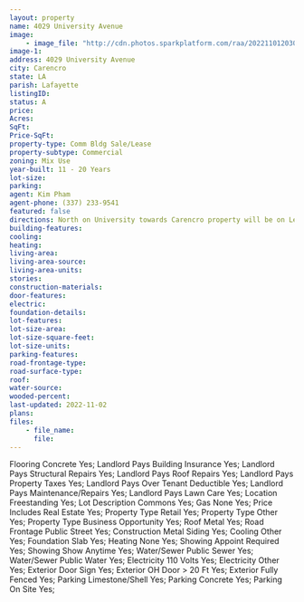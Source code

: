 ```yaml
---
layout: property
name: 4029 University Avenue 
image:
    - image_file: "http://cdn.photos.sparkplatform.com/raa/20221101203002385434000000.jpg"
image-1:
address: 4029 University Avenue
city: Carencro
state: LA
parish: Lafayette
listingID: 
status: A
price: 
Acres: 
SqFt: 
Price-SqFt: 
property-type: Comm Bldg Sale/Lease
property-subtype: Commercial
zoning: Mix Use
year-built: 11 - 20 Years
lot-size: 
parking: 
agent: Kim Pham
agent-phone: (337) 233-9541
featured: false
directions: North on University towards Carencro property will be on Left behind Smoke N Go across from Crawfish hole.
building-features: 
cooling: 
heating: 
living-area: 
living-area-source: 
living-area-units: 
stories: 
construction-materials: 
door-features: 
electric: 
foundation-details: 
lot-features: 
lot-size-area: 
lot-size-square-feet: 
lot-size-units: 
parking-features: 
road-frontage-type: 
road-surface-type: 
roof: 
water-source: 
wooded-percent: 
last-updated: 2022-11-02
plans: 
files:
    - file_name:
      file:
---
```

Flooring	Concrete	Yes;
Landlord Pays	Building Insurance	Yes;
Landlord Pays	Structural Repairs	Yes;
Landlord Pays	Roof Repairs	Yes;
Landlord Pays	Property Taxes	Yes;
Landlord Pays	Over Tenant Deductible	Yes;
Landlord Pays	Maintenance/Repairs	Yes;
Landlord Pays	Lawn Care	Yes;
Location	Freestanding	Yes;
Lot Description	Commons	Yes;
Gas	None	Yes;
Price Includes	Real Estate	Yes;
Property Type	Retail	Yes;
Property Type	Other	Yes;
Property Type	Business Opportunity	Yes;
Roof	Metal	Yes;
Road Frontage	Public Street	Yes;
Construction	Metal Siding	Yes;
Cooling	Other	Yes;
Foundation	Slab	Yes;
Heating	None	Yes;
Showing	Appoint Required	Yes;
Showing	Show Anytime	Yes;
Water/Sewer	Public Sewer	Yes;
Water/Sewer	Public Water	Yes;
Electricity	110 Volts	Yes;
Electricity	Other	Yes;
Exterior	Door Sign	Yes;
Exterior	OH Door > 20 Ft	Yes;
Exterior	Fully Fenced	Yes;
Parking	Limestone/Shell	Yes;
Parking	Concrete	Yes;
Parking	On Site	Yes;


